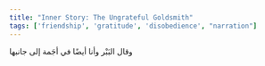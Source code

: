 ```yaml
---
title: "Inner Story: The Ungrateful Goldsmith"
tags: ['friendship', 'gratitude', 'disobedience', "narration"]
---
```


 وقال البَبْر وأنا أيضًا في أجَمة إلى جانبها
